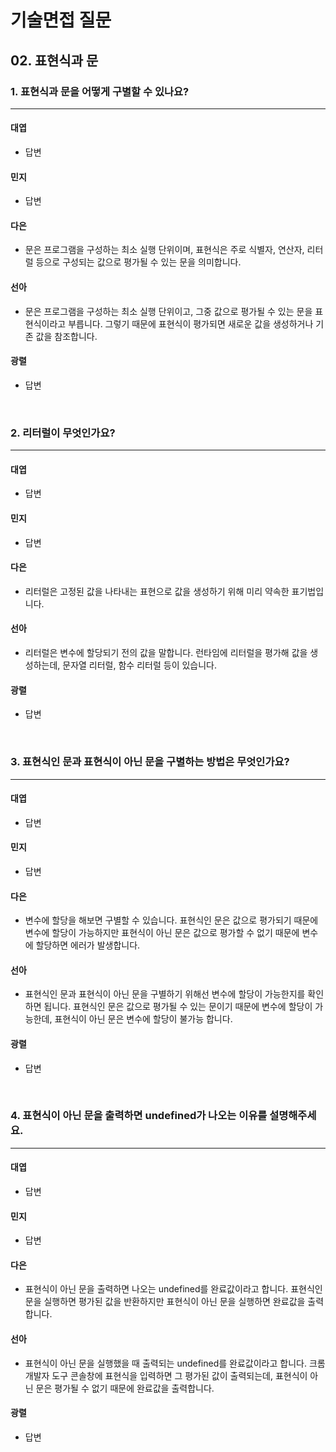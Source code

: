 # 기술면접 질문

## 02. 표현식과 문

### 1. 표현식과 문을 어떻게 구별할 수 있나요?

<hr>

#### 대엽

- 답변

#### 민지

- 답변

#### 다은

- 문은 프로그램을 구성하는 최소 실행 단위이며, 표현식은 주로 식별자, 연산자, 리터럴 등으로 구성되는 값으로 평가될 수 있는 문을 의미합니다.

#### 선아

- 문은 프로그램을 구성하는 최소 실행 단위이고, 그중 값으로 평가될 수 있는 문을 표현식이라고 부릅니다. 그렇기 때문에 표현식이 평가되면 새로운 값을 생성하거나 기존 값을 참조합니다.

#### 광렬

- 답변

<br>

### 2. 리터럴이 무엇인가요?

<hr>

#### 대엽

- 답변

#### 민지

- 답변

#### 다은

- 리터럴은 고정된 값을 나타내는 표현으로 값을 생성하기 위해 미리 약속한 표기법입니다.

#### 선아

- 리터럴은 변수에 할당되기 전의 값을 말합니다. 런타임에 리터럴을 평가해 값을 생성하는데, 문자열 리터럴, 함수 리터럴 등이 있습니다.

#### 광렬

- 답변

<br>

### 3. 표현식인 문과 표현식이 아닌 문을 구별하는 방법은 무엇인가요?

<hr>

#### 대엽

- 답변

#### 민지

- 답변

#### 다은

- 변수에 할당을 해보면 구별할 수 있습니다. 표현식인 문은 값으로 평가되기 때문에 변수에 할당이 가능하지만 표현식이 아닌 문은 값으로 평가할 수 없기 때문에 변수에 할당하면 에러가 발생합니다.

#### 선아

- 표현식인 문과 표현식이 아닌 문을 구별하기 위해선 변수에 할당이 가능한지를 확인하면 됩니다. 표현식인 문은 값으로 평가될 수 있는 문이기 때문에 변수에 할당이 가능한데, 표현식이 아닌 문은 변수에 할당이 불가능 합니다.

#### 광렬

- 답변

<br>

### 4. 표현식이 아닌 문을 출력하면 undefined가 나오는 이유를 설명해주세요.

<hr>

#### 대엽

- 답변

#### 민지

- 답변

#### 다은

- 표현식이 아닌 문을 출력하면 나오는 undefined를 완료값이라고 합니다. 표현식인 문을 실행하면 평가된 값을 반환하지만 표현식이 아닌 문을 실행하면 완료값을 출력합니다.

#### 선아

- 표현식이 아닌 문을 실행했을 때 출력되는 undefined를 완료값이라고 합니다. 크롬 개발자 도구 콘솔창에 표현식을 입력하면 그 평가된 값이 출력되는데, 표현식이 아닌 문은 평가될 수 없기 때문에 완료값을 출력합니다.

#### 광렬

- 답변
